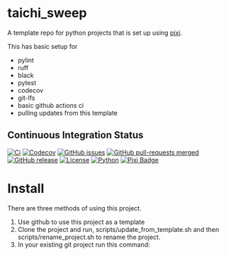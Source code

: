 # taichi_sweep
A template repo for python projects that is set up using [pixi](https://pixi.sh). 

This has basic setup for

* pylint
* ruff
* black
* pytest
* codecov
* git-lfs
* basic github actions ci
* pulling updates from this template


## Continuous Integration Status

[![Ci](https://github.com/blooop/taichi_sweep/actions/workflows/ci.yml/badge.svg?branch=main)](https://github.com/blooop/taichi_sweep/actions/workflows/ci.yml?query=branch%3Amain)
[![Codecov](https://codecov.io/gh/blooop/taichi_sweep/branch/main/graph/badge.svg?token=Y212GW1PG6)](https://codecov.io/gh/blooop/taichi_sweep)
[![GitHub issues](https://img.shields.io/github/issues/blooop/taichi_sweep.svg)](https://GitHub.com/blooop/taichi_sweep/issues/)
[![GitHub pull-requests merged](https://badgen.net/github/merged-prs/blooop/taichi_sweep)](https://github.com/blooop/taichi_sweep/pulls?q=is%3Amerged)
[![GitHub release](https://img.shields.io/github/release/blooop/taichi_sweep.svg)](https://GitHub.com/blooop/taichi_sweep/releases/)
[![License](https://img.shields.io/pypi/l/bencher)](https://opensource.org/license/mit/)
[![Python](https://img.shields.io/badge/python-3.10%20%7C%203.11-blue)](https://www.python.org/downloads/)
[![Pixi Badge](https://img.shields.io/endpoint?url=https://raw.githubusercontent.com/prefix-dev/pixi/main/assets/badge/v0.json)](https://pixi.sh)


# Install

There are three methods of using this project.  

1. Use github to use this project as a template
2. Clone the project and run, scripts/update_from_template.sh and then scripts/rename_project.sh to rename the project.
3. In your existing git project run this command:

```

```